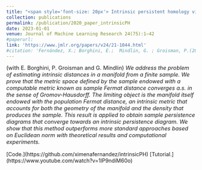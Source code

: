 ```yaml
---
title: "<span style='font-size: 20px'> Intrinsic persistent homology via density-based metric learning."
collection: publications
permalink: /publication/2020_paper_intrinsicPH
date: 2023-01-01
venue: Journal of Machine Learning Research 24(75):1−42
#paperurl: 
link: 'https://www.jmlr.org/papers/v24/21-1044.html'
#citation: 'Fernández, X.; Borghini, E.;  Mindlin, G. ; Groisman, P.(2023). &quot;Intrinsic persistent homology via density-based metric learning.&quot; <i>Journal of Machine Learning Research  24(75):1−42, 2023.</i>
---
```


<p style="font-size:11pt;">
(with E. Borghini, P. Groisman and G. Mindlin) <span style="font-size:11pt; font-style:italic"> We address the problem of estimating 
intrinsic distances in a manifold from a finite sample. We prove that the metric
 space defined by the sample endowed with a computable metric known as sample Fermat
 distance converges a.s. in the sense of Gromov-Hausdorff. The limiting object is the
 manifold itself endowed with the population Fermat distance, an intrinsic metric 
that accounts for both the geometry of the manifold and the density that produces
 the sample. This result is applied to obtain sample persistence diagrams that
 converge towards an intrinsic persistence diagram. We show that this method 
outperforms more standard approaches based on Euclidean norm with theoretical
 results and computational experiments.</span>
</p>
[Code.](https://github.com/ximenafernandez/intrinsicPH)
[Tutorial.](https://www.youtube.com/watch?v=1lP9ndiM60o) 

